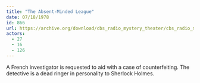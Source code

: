 ```yaml
---
title: "The Absent-Minded League"
date: 07/18/1978
id: 866
url: https://archive.org/download/cbs_radio_mystery_theater/cbs_radio_mystery_theater-0851-0900.zip/cbs_radio_mystery_theater-0851-0900%2Fcbsrmt_0866_the_absentminded_league.mp3
actors:
  - 27
  - 16
  - 126
---
```

A French investigator is requested to aid with a case of counterfeiting. The detective is a dead ringer in personality to Sherlock Holmes.